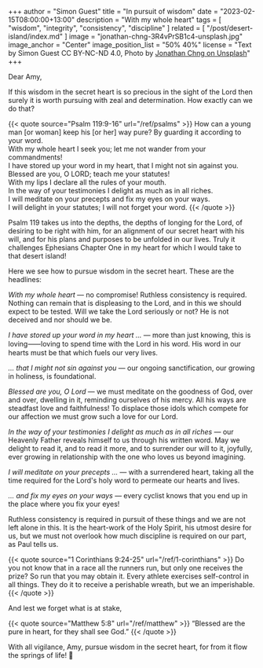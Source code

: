 +++
author = "Simon Guest"
title = "In pursuit of wisdom"
date = "2023-02-15T08:00:00+13:00"
description = "With my whole heart"
tags = [ "wisdom", "integrity", "consistency", "discipline" ]
related = [ "/post/desert-island/index.md" ]
image = "jonathan-chng-3R4vPrSB1c4-unsplash.jpg"
image_anchor = "Center"
image_position_list = "50% 40%"
license = "Text by Simon Guest CC BY-NC-ND 4.0, Photo by [Jonathan Chng on Unsplash](https://unsplash.com/photos/3R4vPrSB1c4)"
+++

Dear Amy,

If this wisdom in the secret heart is so precious in the sight of the Lord then surely it is worth pursuing with zeal and determination. How exactly can we do that?

{{< quote source="Psalm 119:9-16" url="/ref/psalms" >}}
How can a young man [or woman] keep his [or her] way pure? By guarding it according to your word.  
With my whole heart I seek you; let me not wander from your commandments!  
I have stored up your word in my heart, that I might not sin against you.  
Blessed are you, O LORD; teach me your statutes!  
With my lips I declare all the rules of your mouth.  
In the way of your testimonies I delight as much as in all riches.  
I will meditate on your precepts and fix my eyes on your ways.  
I will delight in your statutes; I will not forget your word.
{{< /quote >}}

Psalm 119 takes us into the depths, the depths of longing for the Lord, of desiring to be right with him, for an alignment of our secret heart with his will, and for his plans and purposes to be unfolded in our lives. Truly it challenges Ephesians Chapter One in my heart for which I would take to that desert island!

Here we see how to pursue wisdom in the secret heart. These are the headlines:

_With my whole heart_ — no compromise! Ruthless consistency is required. Nothing can remain that is displeasing to the Lord, and in this we should expect to be tested. Will we take the Lord seriously or not? He is not deceived and nor should we be.

_I have stored up your word in my heart ..._ — more than just knowing, this is loving⸺loving to spend time with the Lord in his word. His word in our hearts must be that which fuels our very lives.

_... that I might not sin against you_ — our ongoing sanctification, our growing in holiness, is foundational.

_Blessed are you, O Lord_ — we must meditate on the goodness of God, over and over, dwelling in it, reminding ourselves of his mercy. All his ways are steadfast love and faithfulness! To displace those idols which compete for our affection we must grow such a love for our Lord.

_In the way of your testimonies I delight as much as in all riches_ — our Heavenly Father reveals himself to us through his written word. May we delight to read it, and to read it more, and to surrender our will to it, joyfully, ever growing in relationship with the one who loves us beyond imagining.

_I will meditate on your precepts ..._ — with a surrendered heart, taking all the time required for the Lord's holy word to permeate our hearts and lives.

_... and fix my eyes on your ways_ — every cyclist knows that you end up in the place where you fix your eyes!

Ruthless consistency is required in pursuit of these things and we are not left alone in this. It is the heart-work of the Holy Spirit, his utmost desire for us, but we must not overlook how much discipline is required on our part, as Paul tells us.

{{< quote source="1 Corinthians 9:24-25" url="/ref/1-corinthians" >}}
Do you not know that in a race all the runners run, but only one receives the prize? So run that you may obtain it. Every athlete exercises self-control in all things. They do it to receive a perishable wreath, but we an imperishable.
{{< /quote >}}

And lest we forget what is at stake,

{{< quote source="Matthew 5:8" url="/ref/matthew" >}}
“Blessed are the pure in heart, for they shall see God.”
{{< /quote >}}

With all vigilance, Amy, pursue wisdom in the secret heart, for from it flow the springs of life! 🙏
